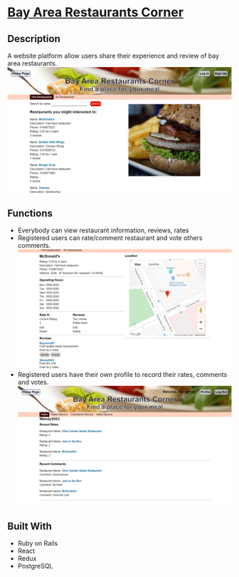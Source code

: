 # [Bay Area Restaurants Corner](https://protected-shore-60276.herokuapp.com/)

## Description

A website platform allow users share their experience and review of bay area restaurants.
![Index](/app/assets/readme/index.jpg?raw=true "Index")

## Functions

* Everybody can view restaurant information, reviews, rates
* Registered users can rate/comment restaurant and vote others comments.
![Detail](/app/assets/readme/detail.jpg?raw=true "Detail")
* Registered users have their own profile to record their rates, comments and votes.
![Profile](/app/assets/readme/profile.jpg?raw=true "Profile")

## Built With

* Ruby on Rails
* React
* Redux
* PostgreSQL
